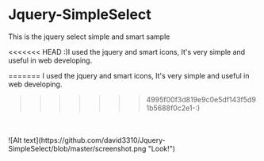 # Jquery-SimpleSelect
This is the jquery select simple and smart sample<br>

<<<<<<< HEAD
:)I used the jquery and smart icons, It's very simple and useful in web developing.<br>

=======
I used the jquery and smart icons, It's very simple and useful in web developing.<br>
        
>>>>>>> 4995f00f3d819e9c0e5df143f5d91b5688f0c2e1-:)

<br>
<br>
![Alt text](https://github.com/david3310/Jquery-SimpleSelect/blob/master/screenshot.png "Look!")
